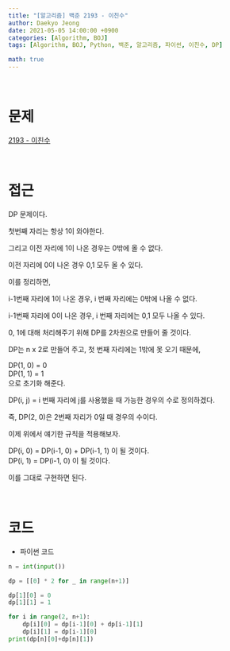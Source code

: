 ```yaml
---
title: "[알고리즘] 백준 2193 - 이친수"
author: Daekyo Jeong
date: 2021-05-05 14:00:00 +0900
categories: [Algorithm, BOJ]
tags: [Algorithm, BOJ, Python, 백준, 알고리즘, 파이썬, 이친수, DP]

math: true
---
```



<br/>

# **문제**

[2193 - 이친수](https://www.acmicpc.net/problem/2193)

<br/>

# **접근**

DP 문제이다.  

첫번째 자리는 항상 1이 와야한다.  

그리고 이전 자리에 1이 나온 경우는 0밖에 올 수 없다.  

이전 자리에 0이 나온 경우 0,1 모두 올 수 있다.  

이를 정리하면,

i-1번째 자리에 1이 나온 경우, i 번째 자리에는 0밖에 나올 수 없다.  

i-1번째 자리에 0이 나온 경우, i 번째 자리에는 0,1 모두 나올 수 있다.  

0, 1에 대해 처리해주기 위해 DP를 2차원으로 만들어 줄 것이다.  

DP는 n x 2로 만들어 주고, 첫 번째 자리에는 1밖에 못 오기 때문에,  

DP(1, 0) = 0  
DP(1, 1) = 1  
으로 초기화 해준다.  

DP(i, j) = i 번째 자리에 j를 사용했을 때 가능한 경우의 수로 정의하겠다.  

즉, DP(2, 0)은 2번째 자리가 0일 때 경우의 수이다.  

이제 위에서 얘기한 규칙을 적용해보자.  

DP(i, 0) = DP(i-1, 0) + DP(i-1, 1) 이 될 것이다.  
DP(i, 1) = DP(i-1, 0) 이 될 것이다.  

이를 그대로 구현하면 된다.  


<br/>

# **코드**

- 파이썬 코드   

```py
n = int(input())

dp = [[0] * 2 for _ in range(n+1)]

dp[1][0] = 0
dp[1][1] = 1

for i in range(2, n+1):
    dp[i][0] = dp[i-1][0] + dp[i-1][1]
    dp[i][1] = dp[i-1][0]
print(dp[n][0]+dp[n][1])
```

<br/>

